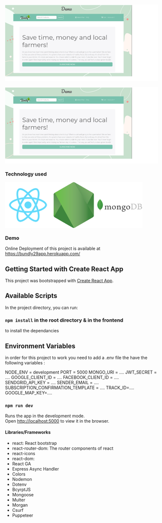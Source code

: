 <img src='./demo1.jpg' alt='bundly-project' >
<br>
<br>
<img src='./demo1.jpg' alt='bundly-project' >

### Technology used 

<div style="display: flex" justify-content="space-between" width="80%">


<img style="display: inline" alt="React" width="30%" src="https://raw.githubusercontent.com/github/explore/80688e429a7d4ef2fca1e82350fe8e3517d3494d/topics/react/react.png" />

<img style="display: inline" alt="Node.js" width="30%" src="https://raw.githubusercontent.com/github/explore/80688e429a7d4ef2fca1e82350fe8e3517d3494d/topics/nodejs/nodejs.png" />



<img style="display: inline" alt="MongoDB" width="30%" src="https://raw.githubusercontent.com/github/explore/80688e429a7d4ef2fca1e82350fe8e3517d3494d/topics/mongodb/mongodb.png" />


</div>



### Demo

Online Deployment of this project is available at
https://bundly29app.herokuapp.com/

## Getting Started with Create React App

This project was bootstrapped with
[Create React App](https://github.com/facebook/create-react-app).

## Available Scripts

In the project directory, you can run:

### `npm install` in the root directory & in the frontend

to install the dependancies 

## Environment Variables 

in order for this project to work you need to add a .env file the have the following variables :

NODE_ENV = development
PORT = 5000
MONGO_URI = ....
JWT_SECRET = ....
GOOGLE_CLIENT_ID = ....
FACEBOOK_CLIENT_ID = ....
SENDGRID_API_KEY = ....
SENDER_EMAIL = ....
SUBSCRIPTION_CONFIRMATION_TEMPLATE = ....
TRACK_ID=....
GOOGLE_MAP_KEY=....

### `npm run dev`

Runs the app in the development mode.\
Open [http://localhost:5000](http://localhost:5000) to view it in the browser.



#### Libraries/Frameworks

- react: React bootstrap
- react-router-dom: The router components of react
- react-icons
- react-dom:
- React GA 
- Express Async Handler
- Colors
- Nodemon
- Dotenv
- BcyrptJS
- Mongoose
- Multer
- Morgan
- Csurf
- Puppeteer
